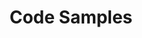 ---
title: Code Samples
linkTitle: Samples
description: 'Explore sample code that uses modern app development technologies and
  patterns.

  '
menu:
  main:
    parent: sections
    params:
      split: right
    weight: 4
tags: []
---